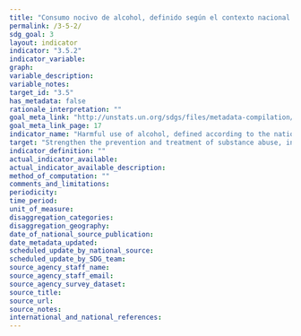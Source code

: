 ```yaml
---
title: "Consumo nocivo de alcohol, definido según el contexto nacional como el consumo per cápita de alcohol (15 años y mayores) en un año civil en litros de alcohol puro"
permalink: /3-5-2/
sdg_goal: 3
layout: indicator
indicator: "3.5.2"
indicator_variable: 
graph: 
variable_description: 
variable_notes: 
target_id: "3.5"
has_metadata: false
rationale_interpretation: ""
goal_meta_link: "http://unstats.un.org/sdgs/files/metadata-compilation/Metadata-Goal-3.pdf"
goal_meta_link_page: 17
indicator_name: "Harmful use of alcohol, defined according to the national context as alcohol per capita consumption (aged 15 years and older) within a calendar year in litres of pure alcohol"
target: "Strengthen the prevention and treatment of substance abuse, including narcotic drug abuse and harmful use of alcohol."
indicator_definition: ""
actual_indicator_available: 
actual_indicator_available_description: 
method_of_computation: ""
comments_and_limitations: 
periodicity: 
time_period: 
unit_of_measure: 
disaggregation_categories: 
disaggregation_geography: 
date_of_national_source_publication: 
date_metadata_updated: 
scheduled_update_by_national_source: 
scheduled_update_by_SDG_team: 
source_agency_staff_name: 
source_agency_staff_email: 
source_agency_survey_dataset: 
source_title: 
source_url: 
source_notes: 
international_and_national_references: 
---
```


